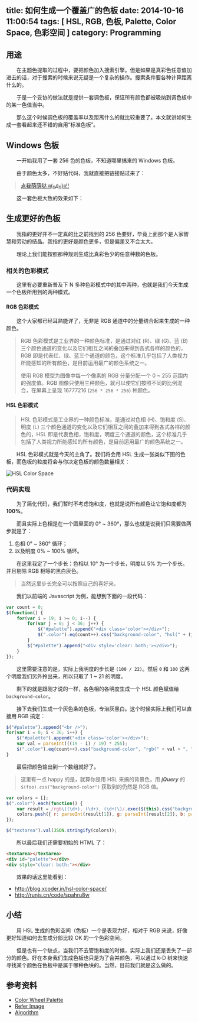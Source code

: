 title: 如何生成一个覆盖广的色板
date: 2014-10-16 11:00:54
tags: [ HSL, RGB, 色板, Palette, Color Space, 色彩空间 ]
category: Programming
---

## 用途

　　在主题色提取的过程中，要把颜色加入搜索引擎。但是如果是真彩色任意值加进去的话，对于搜索的时候来说无疑是一个复杂的操作。搜索条件要各种计算距离什么的。

　　于是一个妥协的做法就是提供一套调色板，保证所有颜色都被吸纳到调色板中的某一色值当中。

　　那么这个时候调色板的覆盖率以及距离什么的就比较重要了。本文就讲如何生成一套看起来还不错的自用“标准色板”。

## Windows 色板

　　一开始我用了一套 256 色的色板，不知道哪里搞来的 Windows 色板。

　　由于颜色太多，不好贴代码，我就直接把链接贴过来了：

> [点我萌萌哒 ฅ(๑*д*๑)ฅ!!](https://github.com/XadillaX/thmclrx/blob/4a5bff429f25294af7111de800063ffd90cce1d8/src/common.cpp#L29)

　　这一套色板大致的效果如下：

<style>
#standard-256 {
    line-height: 10px;
    padding: 0;
    margin: 0;
}
#standard-256 span {
    width: 40px;
    height: 20px;
    display: inline-block;
}
</style>

<div class="well"><div id="standard-256"></div></div>

<script src="http://blog.xcoder.in/theme-color-slide/palette.js"></script>
<script>
$(function()
{
    for (var i = 0; i < palette.length; i++)
    {
        var block = "<span style=\"background: rgba(" +
            palette[i][0] + ", " + palette[i][1] + ", " +
            palette[i][2] + ", 1);\"></span>";
        $("#standard-256").append(block);
    }
});
</script>

## 生成更好的色板

　　我指的更好并不一定真的比之前找到的 256 色要好，毕竟上面那个是人家智慧和劳动的结晶。我指的更好是颜色更多，但是偏差又不会太大。

　　理论上我们能按照那种规则生成比真彩色少的任意种数的色板。

### 相关的色彩模式

　　这里有必要重新普及下 N 多种色彩模式中的其中两种，也就是我们今天生成一个色板所用到的两种模式。

#### RGB 色彩模式

　　这个大家都已经耳熟能详了，无非是 RGB 通道中的分量结合起来生成的一种颜色。

> RGB 色彩模式是工业界的一种颜色标准，是通过对红 (R)、绿 (G)、蓝 (B)三个颜色通道的变化以及它们相互之间的叠加来得到各式各样的颜色的，RGB 即是代表红、绿、蓝三个通道的颜色，这个标准几乎包括了人类视力所能感知的所有颜色，是目前运用最广的颜色系统之一。
>
> 使用 RGB 模型为图像中每一个像素的 RGB 分量分配一个 0 ~ 255 范围内的强度值。RGB 图像只使用三种颜色，就可以使它们按照不同的比例混合，在屏幕上呈现 16777216 (`256 * 256 * 256`) 种颜色。

#### HSL 色彩模式

> HSL 色彩模式是工业界的一种颜色标准，是通过对色相 (H)、饱和度 (S)、明度 (L) 三个颜色通道的变化以及它们相互之间的叠加来得到各式各样的颜色的，HSL 即是代表色相，饱和度，明度三个通道的颜色，这个标准几乎包括了人类视力所能感知的所有颜色，是目前运用最广的颜色系统之一。

　　HSL 色彩模式就是今天的主角了。我们将会用 HSL 生成一张类似下图的色板，而色板的粒度将会与你决定色板的颜色数量相关：

![HSL Color Space](SqfinPalette-RealColorWheel-RGB-14inwide72dpi-1024x437.png)

### 代码实现

　　为了简化代码，我们暂时不考虑饱和度，也就是说所有颜色让它饱和度都为 **100%**。

　　而且实际上色相是在一个圆里面的 0° ~ 360°，那么也就是说我们只需要做两步就是了：

1. 色相 0° ~ 360° 循环；
2. 以及明度 0% ~ 100% 循环。

　　在这里我定了一个步长：色相以 10° 为一个步长，明度以 5% 为一个步长。并且剔除 RGB 相等的黑白灰色。

> 当然这里步长完全可以按照自己的喜好来。

　　我们以前端的 Javascript 为例，能想到下面的一段代码：

```javascript
var count = 0;
$(function() {
    for(var i = 19; i >= 0; i--) {
        for(var j = 0; j < 36; j++) {
            $("#palette").append("<div class='color'></div>");
            $(".color").eq(count++).css("background-color", "hsl(" + (j * 10) + ", " + "100%, " + parseInt(((i + 1) / 21) * 100) + "%)");
        }
        $("#palette").append("<div style='clear: both;'></div>");
    }
});
```

　　这里需要注意的是，实际上我明度的步长是 `(100 / 22)`。然后 `0` 和 `100` 这两个明度我们另外拎出来，所以只取了 1 ~ 21 的明度。

　　剩下的就是跟刚才说的一样，各色相的各明度生成一个 HSL 颜色赋值给 `background-color`。

　　接下去我们生成一个灰色条的色板，专治灰黑白。这个时候实际上我们可以直接用 RGB 搞定：

```javascript
$("#palette").append("<br />");
for(var i = 0; i < 36; i++) {
    $("#palette").append("<div class='color'></div>");
    var val = parseInt(((19 - i) / 19) * 255);
    $(".color").eq(count++).css("background-color", "rgb(" + val + ", " + val + ", " + val + ")");
}
```

　　最后把颜色输出到一个数组就好了。

> 这里有一点 happy 的是，就算你是用 HSL 来搞的背景色，用 ***jQuery*** 的 `$(foo).css("background-color")` 获取到的仍然是 RGB 值。

```javascript
var colors = [];
$(".color").each(function() {
    var result = /rgb\((\d+), (\d+), (\d+)\)/.exec($(this).css("background-color"));
    colors.push({ r: parseInt(result[1]), g: parseInt(result[2]), b: parseInt(result[3]) });
});

$("textarea").val(JSON.stringify(colors));
```

　　所以最后我们还需要初始的 HTML 了：

```html
<textarea></textarea>
<div id="palette"></div>
<div style="clear: both;"></div>
```

　　效果的话这里能看到：

+ http://blog.xcoder.in/hsl-color-space/
+ http://runjs.cn/code/spahru8w

## 小结

　　用 HSL 生成的色彩空间（色板）一个是表现力好，相对于 RGB 来说，好像更好知道如何去生成分部比较 OK 的一个色彩空间。

　　但是也有一个缺点，当我们不去管饱和度的时候，实际上我们还是丢失了一部分的颜色。好在本身我们生成色板也只是为了合并颜色，可以通过 k-D 树来快速寻找某个颜色在色板中是属于哪种色块的。当然，目前我们就是这么做的。

## 参考资料

+ [Color Wheel Palette](http://websafecolorcodes.com/colors-palette/color-wheel-palette/)
+ [Refer Image](http://www.waldronconstructionllc.com/wp-content/uploads/2012/03/SqfinPalette-RealColorWheel-RGB-14inwide72dpi-1024x437.png)
+ [Algorithm](http://codeforartists.com/samples/cfa-color-palette-hsl.php)

